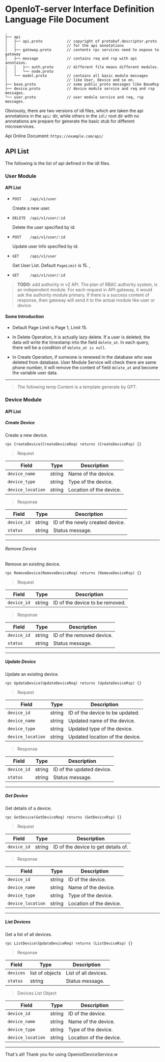 # OpenIoT-server Interface Definition Language File Document

```
.
├── api                     
│   ├── api.proto           // copyright of protobuf.descriptor.proto 
│   │                       // for the api annotations
│   ├── gateway.proto       // contents rpc services need to expose to gateway
│   ├── message             // contains req and rsp with api annotaion.
│   │   ├── auth.proto      // different file means different modules.
│   │   └── node.proto
│   └── model.proto         // contains all basic module messages
│                           // like User, Device and so on.
├── base.proto              // some public proto messages like BaseRsp
├── device.proto            // device module service and req and rsp messages.
└── user.proto              // user module service and req, rsp messages.
```

Obviously, there are two versions of idl files, which are taken the api annotations in the `api/` dir, while others in the `idl/` root dir with no annotations are prepare for generate the basic stub for different microservices.

Api Online Document: `https://example.com/api/`

## API List

The following is the list of api defined in the idl files.

### User Module

#### API List

- `POST    /api/v1/user`

  Create a new user. 

- `DELETE  /api/v1/user/:id`

  Delete the user specified by id. 

- `POST    /api/v1/user/:id`

  Update user Info specified by id. 

- `GET     /api/v1/user`

  Get User List. Default `PageLimit` is 15.  , 

- `GET     /api/v1/user/:id`

> **TODO**: add authority in v2 API. The plan of RBAC authority system, is an independent module. For each request in API-gateway, it would ask the authority module primary. If there is a success content of response, then gateway will send it to the actual module like user or device.

#### Some Introduction

- Default Page Limit is Page 1, Limit 15.

- In Delete Operation, it is actually lazy delete. If a user is deleted, the data will write the timestamp into the field `delete_at`. In each query, there will be a condition of `delete_at is null`. 
- In Create Operation, if someone is renewed in the database who was deleted from database. User Module Service will check there are same phone number, it will remove the content of field `delete_at` and become the variable user data.

---
> The following temp Content is a template generate by GPT.

### Device Module

#### API List

##### Create Device

Create a new device.

```
rpc CreateDevice(CreateDeviceReq) returns (CreateDeviceRsp) {}
```

> Request

| Field             | Type   | Description             |
|-------------------|--------|-------------------------|
| `device_name`     | string | Name of the device.     |
| `device_type`     | string | Type of the device.     |
| `device_location` | string | Location of the device. |

> Response

| Field       | Type   | Description                     |
|-------------|--------|---------------------------------|
| `device_id` | string | ID of the newly created device. |
| `status`    | string | Status message.                 |

---

###### Remove Device

Remove an existing device.

```
rpc RemoveDevice(RemoveDeviceReq) returns (RemoveDeviceRsp) {}
```

> Request

| Field       | Type   | Description                     |
|-------------|--------|---------------------------------|
| `device_id` | string | ID of the device to be removed. |

> Response

| Field       | Type   | Description               |
|-------------|--------|---------------------------|
| `device_id` | string | ID of the removed device. |
| `status`    | string | Status message.           |

---

##### Update Device

Update an existing device.

```
rpc UpdateDevice(UpdateDeviceReq) returns (UpdateDeviceRsp) {}
```

> Request

| Field             | Type   | Description                     |
|-------------------|--------|---------------------------------|
| `device_id`       | string | ID of the device to be updated. |
| `device_name`     | string | Updated name of the device.     |
| `device_type`     | string | Updated type of the device.     |
| `device_location` | string | Updated location of the device. |

> Response

| Field       | Type   | Description               |
|-------------|--------|---------------------------|
| `device_id` | string | ID of the updated device. |
| `status`    | string | Status message.           |

---

##### Get Device

Get details of a device.

```
rpc GetDevice(GetDeviceReq) returns (GetDeviceRsp) {}
```

> Request

| Field       | Type   | Description                         |
|-------------|--------|-------------------------------------|
| `device_id` | string | ID of the device to get details of. |

> Response

| Field             | Type   | Description             |
|-------------------|--------|-------------------------|
| `device_id`       | string | ID of the device.       |
| `device_name`     | string | Name of the device.     |
| `device_type`     | string | Type of the device.     |
| `device_location` | string | Location of the device. |

---

##### List Devices

Get a list of all devices.

```
rpc ListDevice(UpdateDeviceReq) returns (ListDeviceRsp) {}
```

> Response

| Field     | Type            | Description          |
|-----------|-----------------|----------------------|
| `devices` | list of objects | List of all devices. |
| `status`  | string          | Status message.      |

> Devices List Object

| Field             | Type   | Description             |
|-------------------|--------|-------------------------|
| `device_id`       | string | ID of the device.       |
| `device_name`     | string | Name of the device.     |
| `device_type`     | string | Type of the device.     |
| `device_location` | string | Location of the device. |

---

That's all! Thank you for using OpeniotDeviceService.w